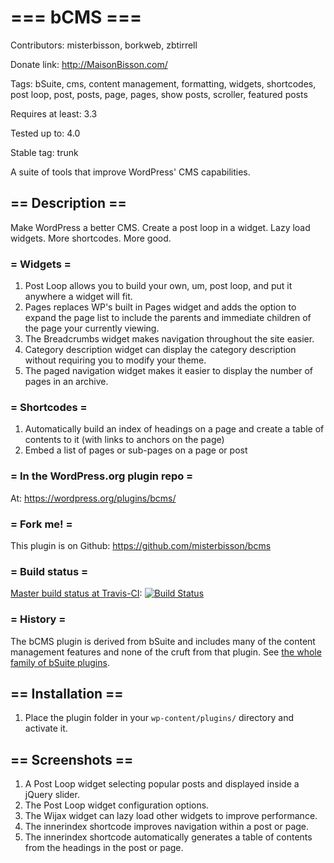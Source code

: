 # === bCMS ===

Contributors: misterbisson, borkweb, zbtirrell

Donate link: http://MaisonBisson.com/

Tags: bSuite, cms, content management, formatting, widgets, shortcodes, post loop, post, posts, page, pages, show posts, scroller, featured posts

Requires at least: 3.3

Tested up to: 4.0

Stable tag: trunk

A suite of tools that improve WordPress' CMS capabilities.

## == Description ==

Make WordPress a better CMS. Create a post loop in a widget. Lazy load widgets. More shortcodes. More good.

### = Widgets =

1. Post Loop allows you to build your own, um, post loop, and put it anywhere a widget will fit.
1. Pages replaces WP's built in Pages widget and adds the option to expand the page list to include the parents and immediate children of the page your currently viewing.
1. The Breadcrumbs widget makes navigation throughout the site easier.
1. Category description widget can display the category description without requiring you to modify your theme.
1. The paged navigation widget makes it easier to display the number of pages in an archive.

### = Shortcodes =

1. Automatically build an index of headings on a page and create a table of contents to it (with links to anchors on the page)
1. Embed a list of pages or sub-pages on a page or post

### = In the WordPress.org plugin repo =

At: https://wordpress.org/plugins/bcms/

### = Fork me! =

This plugin is on Github: https://github.com/misterbisson/bcms

### = Build status =

[Master build status at Travis-CI](https://travis-ci.org/misterbisson/bcms): [![Build Status](https://travis-ci.org/misterbisson/bcms.svg?branch=master)](https://travis-ci.org/misterbisson/bcms)

### = History =

The bCMS plugin is derived from bSuite and includes many of the content management features and none of the cruft from that plugin. See <a href="http://wordpress.org/extend/plugins/tags/bsuite">the whole family of bSuite plugins</a>.

## == Installation ==

1. Place the plugin folder in your `wp-content/plugins/` directory and activate it.

## == Screenshots ==

1. A Post Loop widget selecting popular posts and displayed inside a jQuery slider.
2. The Post Loop widget configuration options.
3. The Wijax widget can lazy load other widgets to improve performance.
4. The innerindex shortcode improves navigation within a post or page.
5. The innerindex shortcode automatically generates a table of contents from the headings in the post or page.
